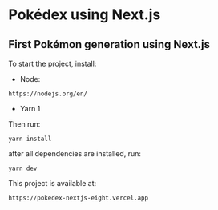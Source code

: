 # Pokédex using Next.js

## First Pokémon generation using Next.js

To start the project, install:
- Node:
```
https://nodejs.org/en/
```
- Yarn 1

Then run:
```
yarn install
```

after all dependencies are installed, run:
```
yarn dev
```

This project is available at:
```
https://pokedex-nextjs-eight.vercel.app
```